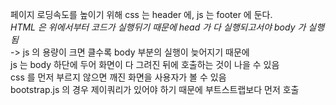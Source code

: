 페이지 로딩속도를 높이기 위해 css 는 header 에, js 는 footer 에 둔다.   
*HTML 은 위에서부터 코드가 실행뒤기 때문에 head 가 다 실행되고서야 body 가 실행됨*   
-> js 의 용량이 크면 클수록 body 부분의 실행이 늦어지기 때문에   
js 는 body 하단에 두어 화면이 다 그려진 뒤에 호출하는 것이 나을 수 있음   
css 를 먼저 부르지 않으면 깨진 화면을 사용자가 볼 수 있음   
bootstrap.js 의 경우 제이쿼리가 있어야 하기 때문에 부트스트랩보다 먼저 호출